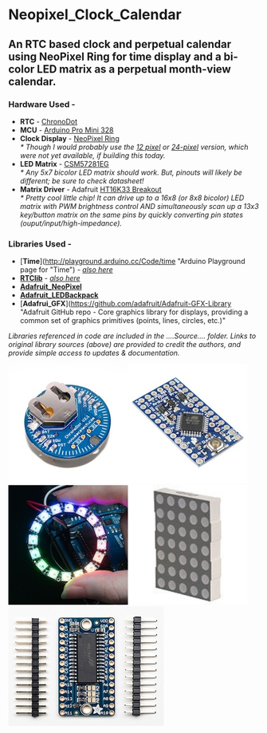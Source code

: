 Neopixel_Clock_Calendar
=======================

## An RTC based clock and perpetual calendar using NeoPixel Ring for time display and a bi-color LED matrix as a perpetual month-view calendar.     

### Hardware Used -

* __RTC__ - [ChronoDot](http://docs.macetech.com/doku.php/chronodot_v2.0 "MaceTech's ChronoDot webpage")     
* __MCU__ - [Arduino Pro Mini 328](http://arduino.cc/en/Main/ArduinoBoardProMini "Pro Mini page on Arduino.cc")    
* __Clock Display__ - [NeoPixel Ring](http://www.adafruit.com/products/1463 "NeoPixel product page on Adafruit.com")      
_\* Though I would probably use the [12 pixel](http://www.adafruit.com/products/1643 "12 pixel version on Adafruit.com") or [24-pixel](http://www.adafruit.com/products/1586 "24 pixel version on Adafruit.com") version, which were not yet available, if building this today._     
* __LED Matrix__ - [CSM57281EG](http://www.alldatasheet.com/datasheet-pdf/pdf/286248/CHINASEMI/CSM-57281EG.html "CSM57281EG Datasheet")      
_\* Any 5x7 bicolor LED matrix should work. But, pinouts will likely be different; be sure to check datasheet!_     
* __Matrix Driver__ - Adafruit [HT16K33 Breakout](http://www.adafruit.com/products/1427 "LED Driver product page on Adafruit.com")       
_\* Pretty cool little chip! It can drive up to a 16x8 (or 8x8 bicolor) LED matrix with PWM brightness control AND simultaneously scan up a 13x3 key/button matrix on the same pins by quickly converting pin states (ouput/input/high-impedance)._       

### Libraries Used - 

* [__Time__](http://playground.arduino.cc/Code/time "Arduino Playground page for "Time") - [_also here_](http://www.pjrc.com/teensy/td_libs_Time.html "Time Library page at PJRC.com")    
* [__RTClib__](https://github.com/adafruit/RTClib "Adafruit's GitHub repo for RTClib by JeeLabs") - [_also here_](https://github.com/jcw/rtclib "JeeLabs GitHub repo for RTClib")     
* [__Adafruit\_NeoPixel__](https://github.com/adafruit/Adafruit_NeoPixel "Adafruit Github repo - latest version of NeoPixel library")      
* [__Adafruit\_LEDBackpack__](https://github.com/adafruit/Adafruit-LED-Backpack-Library "Adafruit GitHub repo - for using LED matrix driver")     
* [__Adafrui\_GFX__](https://github.com/adafruit/Adafruit-GFX-Library "Adafruit GitHub repo - Core graphics library for displays, providing a common set of graphics primitives (points, lines, circles, etc.)"      

_Libraries referenced in code are included in the ....Source.... folder. Links to original library sources \(above) are provided to credit the authors, and provide simple access to updates & documentation._


![ChronoDot](https://github.com/1ChicagoDave/Neopixel_Clock_Calendar/blob/master/Images/ChronoDotV2.1_1x1.jpg?raw=true "ChronoDot V2.1")![Arduino Pro Mini 328](https://github.com/1ChicagoDave/Neopixel_Clock_Calendar/blob/master/Images/ArduinoProMini328_1x1.jpg?raw=true "Arduino Pro Mini 328")      
![NeoPixel Ring](https://github.com/1ChicagoDave/Neopixel_Clock_Calendar/blob/master/Images/NeoPixelRing16_1x1.jpg?raw=true "NeoPixel Ring")![5x7 LED bicolor matrix](https://github.com/1ChicagoDave/Neopixel_Clock_Calendar/blob/master/Images/5x7LEDmatrix_1x1.jpg?raw=true "5x7 LED bicolor matrix")![HT16K33 LED backpack](https://github.com/1ChicagoDave/Neopixel_Clock_Calendar/blob/master/Images/HT16K33_LED_Backpack_1x1.jpg?raw=true "Adafruit HT16K33 LED backpack")
